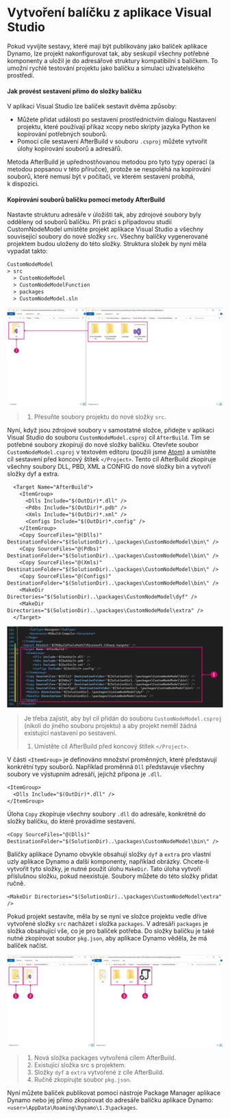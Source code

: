 # Vytvoření balíčku z aplikace Visual Studio 

Pokud vyvíjíte sestavy, které mají být publikovány jako balíček aplikace Dynamo, lze projekt nakonfigurovat tak, aby seskupil všechny potřebné komponenty a uložil je do adresářové struktury kompatibilní s balíčkem. To umožní rychlé testování projektu jako balíčku a simulaci uživatelského prostředí.

#### Jak provést sestavení přímo do složky balíčku <a href="#how-to-build-directly-to-the-package-folder" id="how-to-build-directly-to-the-package-folder"></a>

V aplikaci Visual Studio lze balíček sestavit dvěma způsoby:

* Můžete přidat události po sestavení prostřednictvím dialogu Nastavení projektu, které používají příkaz xcopy nebo skripty jazyka Python ke kopírování potřebných souborů.
* Pomocí cíle sestavení AfterBuild v souboru `.csproj` můžete vytvořit úlohy kopírování souborů a adresářů.

Metoda AfterBuild je upřednostňovanou metodou pro tyto typy operací (a metodou popsanou v této příručce), protože se nespoléhá na kopírování souborů, které nemusí být v počítači, ve kterém sestavení probíhá, k dispozici.

#### Kopírování souborů balíčku pomocí metody AfterBuild <a href="#copy-package-files-with-the-afterbuild-method" id="copy-package-files-with-the-afterbuild-method"></a>

Nastavte strukturu adresáře v úložišti tak, aby zdrojové soubory byly odděleny od souborů balíčku. Při práci s případovou studií CustomNodeModel umístěte projekt aplikace Visual Studio a všechny související soubory do nové složky `src`. Všechny balíčky vygenerované projektem budou uloženy do této složky. Struktura složek by nyní měla vypadat takto:

```
CustomNodeModel
> src
  > CustomNodeModel
  > CustomNodeModelFunction
  > packages
  > CustomNodeModel.sln
```

![Přesouvání souborů projektu](images/fe-proj-directory.jpg)

> 1. Přesuňte soubory projektu do nové složky `src`.

Nyní, když jsou zdrojové soubory v samostatné složce, přidejte v aplikaci Visual Studio do souboru `CustomNodeModel.csproj` cíl `AfterBuild`. Tím se potřebné soubory zkopírují do nové složky balíčku. Otevřete soubor `CustomNodeModel.csproj` v textovém editoru (použili jsme [Atom](https://atom.io)) a umístěte cíl sestavení před koncový štítek `</Project>`. Tento cíl AfterBuild zkopíruje všechny soubory DLL, PBD, XML a CONFIG do nové složky bin a vytvoří složky dyf a extra.

```
  <Target Name="AfterBuild">
    <ItemGroup>
      <Dlls Include="$(OutDir)*.dll" />
      <Pdbs Include="$(OutDir)*.pdb" />
      <Xmls Include="$(OutDir)*.xml" />
      <Configs Include="$(OutDir)*.config" />
    </ItemGroup>
    <Copy SourceFiles="@(Dlls)" DestinationFolder="$(SolutionDir)..\packages\CustomNodeModel\bin\" />
    <Copy SourceFiles="@(Pdbs)" DestinationFolder="$(SolutionDir)..\packages\CustomNodeModel\bin\" />
    <Copy SourceFiles="@(Xmls)" DestinationFolder="$(SolutionDir)..\packages\CustomNodeModel\bin\" />
    <Copy SourceFiles="@(Configs)" DestinationFolder="$(SolutionDir)..\packages\CustomNodeModel\bin\" />
    <MakeDir Directories="$(SolutionDir)..\packages\CustomNodeModel\dyf" />
    <MakeDir Directories="$(SolutionDir)..\packages\CustomNodeModel\extra" />
  </Target>
```

![Umístění cíle AfterBuild](images/atom-afterbuild.jpg)

> Je třeba zajistit, aby byl cíl přidán do souboru `CustomNodeModel.csproj` (nikoli do jiného souboru projektu) a aby projekt neměl žádná existující nastavení po sestavení.
>
> 1. Umístěte cíl AfterBuild před koncový štítek `</Project>`.

V části `<ItemGroup>` je definováno množství proměnných, které představují konkrétní typy souborů. Například proměnná `Dll` představuje všechny soubory ve výstupním adresáři, jejichž přípona je `.dll`.

```
<ItemGroup>
  <Dlls Include="$(OutDir)*.dll" />
</ItemGroup>
```

Úloha `Copy` zkopíruje všechny soubory `.dll` do adresáře, konkrétně do složky balíčku, do které provádíme sestavení.

```
<Copy SourceFiles="@(Dlls)" DestinationFolder="$(SolutionDir)..\packages\CustomNodeModel\bin\" />
```

Balíčky aplikace Dynamo obvykle obsahují složky `dyf` a `extra` pro vlastní uzly aplikace Dynamo a další komponenty, například obrázky. Chcete-li vytvořit tyto složky, je nutné použít úlohu `MakeDir`. Tato úloha vytvoří příslušnou složku, pokud neexistuje. Soubory můžete do této složky přidat ručně.

```
<MakeDir Directories="$(SolutionDir)..\packages\CustomNodeModel\extra" />
```

Pokud projekt sestavíte, měla by se nyní ve složce projektu vedle dříve vytvořené složky `src` nacházet i složka `packages`. V adresáři `packages` je složka obsahující vše, co je pro balíček potřeba. Do složky balíčku je také nutné zkopírovat soubor `pkg.json`, aby aplikace Dynamo věděla, že má balíček načíst.

![Kopírování souborů](images/fe-proj-directory-package.jpg)

> 1. Nová složka packages vytvořená cílem AfterBuild.
> 2. Existující složka src s projektem.
> 3. Složky `dyf` a `extra` vytvořené z cíle AfterBuild.
> 4. Ručně zkopírujte soubor `pkg.json`.

Nyní můžete balíček publikovat pomocí nástroje Package Manager aplikace Dynamo nebo jej přímo zkopírovat do adresáře balíčku aplikace Dynamo: `<user>\AppData\Roaming\Dynamo\1.3\packages`.
